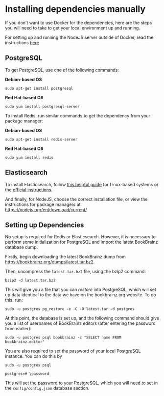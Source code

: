 # Installing dependencies manually

If you don't want to use Docker for the dependencies, here are the steps you will need to take to get your local environment up and running.

For setting up and running the NodeJS server outside of Docker, read the instructions [here](./NODEJS_SETUP.md)



## PostgreSQL
To get PostgreSQL, use one of the following commands:

**Debian-based OS**

    sudo apt-get install postgresql

**Red Hat-based OS**

    sudo yum install postgresql-server

To install Redis, run similar commands to get the dependency from your package
manager:

**Debian-based OS**

    sudo apt-get install redis-server

**Red Hat-based OS**

    sudo yum install redis


## Elasticsearch

To install Elasticsearch, follow [this helpful guide](https://www.digitalocean.com/community/tutorials/how-to-install-and-configure-elasticsearch-on-ubuntu-16-04) for Linux-based systems or the [official instructions](
https://www.elastic.co/guide/en/elasticsearch/reference/current/_installation.html).

And finally, for NodeJS, choose the correct installation file, or view the
instructions for package managers at https://nodejs.org/en/download/current/

## Setting up Dependencies

No setup is required for Redis or Elasticsearch. However, it is necessary to
perform some initialization for PostgreSQL and import the latest BookBrainz
database dump.

Firstly, begin downloading the latest BookBrainz dump from
https://bookbrainz.org/dumps/latest.tar.bz2.

Then, uncompress the `latest.tar.bz2` file, using the bzip2 command:

    bzip2 -d latest.tar.bz2

This will give you a file that you can *restore* into PostgreSQL, which will
set up data identical to the data we have on the bookbrainz.org website. To do
this, run:

    sudo -u postgres pg_restore -e -C -O latest.tar -d postgres

At this point, the database is set up, and the following command should give
you a list of usernames of BookBrainz editors (after entering the password from
earlier):

    sudo -u postgres psql bookbrainz -c "SELECT name FROM bookbrainz.editor"

You are also required to set the password of your local PostgreSQL instance.
You can do this by


    sudo -u postgres psql

    postgres=# \password

This will set the password to your PostgreSQL, which you will need to set in the `config/config.json` database section.
